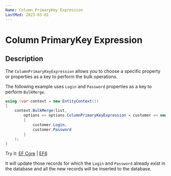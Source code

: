```yaml
---
Name: Column PrimaryKey Expression
LastMod: 2023-03-01
---
```


# Column PrimaryKey Expression

## Description

The `ColumnPrimaryKeyExpression` allows you to choose a specific property or properties as a key to perform the bulk operations.

The following example uses `Login` and `Password` properties as a key to perform `BulkMerge`.

```csharp
using (var context = new EntityContext())
{
    context.BulkMerge(list, 
        options => options.ColumnPrimaryKeyExpression = customer => new 
        { 
            customer.Login, 
            customer.Password 
        }
    );
}
```
Try it: [EF Core](https://dotnetfiddle.net/FZFpec) | [EF6](https://dotnetfiddle.net/L1Wvep)

It will update those records for which the `Login` and `Password` already exist in the database and all the new records will be inserted to the database. 
